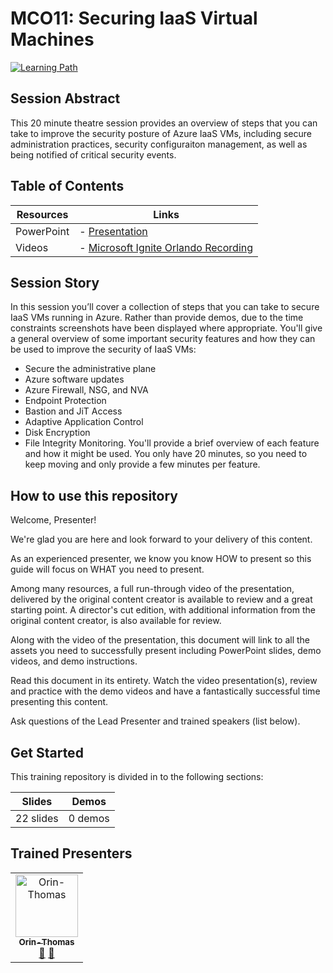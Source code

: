 # MCO11: Securing IaaS Virtual Machines

[![Learning Path](https://img.shields.io/badge/Learning%20Path-MCO-fe5e00?logo=microsoft)](https://github.com/microsoft/ignite-learning-paths-training-mco)


## Session Abstract

This 20 minute theatre session provides an overview of steps that you can take to improve the security posture of Azure IaaS VMs, including secure administration practices, security configuraiton management, as well as being notified of critical security events.

## Table of Contents

| Resources         | Links                            |
|-------------------|----------------------------------|
| PowerPoint        | - [Presentation](presentations.md) |
| Videos            | - [Microsoft Ignite Orlando Recording](https://globaleventcdn.blob.core.windows.net/assets/mco/mco11/MCO_11_IGNITE.mp4) |

## Session Story

In this session you’ll cover a collection of steps that you can take to secure IaaS VMs running in Azure. Rather than provide demos, due to the time constraints screenshots have been displayed where appropriate. You'll give a general overview of some important security features and how they can be used to improve the security of IaaS VMs:
- Secure the administrative plane
- Azure software updates
- Azure Firewall, NSG, and NVA
- Endpoint Protection
- Bastion and JiT Access
- Adaptive Application Control
- Disk Encryption
- File Integrity Monitoring.
You'll provide a brief overview of each feature and how it might be used. You only have 20 minutes, so you need to keep moving and only provide a few minutes per feature.

## How to use this repository
Welcome, Presenter!

We're glad you are here and look forward to your delivery of this content.

As an experienced presenter, we know you know HOW to present so this guide will focus on WHAT you need to present.

Among many resources, a full run-through video of the presentation, delivered by the original content creator is available to review and a great starting point. A director's cut edition, with additional information from the original content creator, is also available for review.

Along with the video of the presentation, this document will link to all the assets you need to successfully present including PowerPoint slides, demo videos, and demo instructions.

Read this document in its entirety. Watch the video presentation(s), review and practice with the demo videos and have a fantastically successful time presenting this content.

Ask questions of the Lead Presenter and trained speakers (list below).


## Get Started

This training repository is divided in to the following sections:

| **Slides** | **Demos** |  
|-------------------|---------------------------|
| 22 slides  | 0 demos  |



## Trained Presenters

<!-- ALL-CONTRIBUTORS-LIST:START - Do not remove or modify this section -->
<!-- prettier-ignore -->

<table>
<tr>
    <td align="center"><a href="http://orinthomas.com">
        <img src="https://avatars1.githubusercontent.com/u/44561273?s=460&v=4" width="100px;" alt="Orin-Thomas"/><br />
        <sub><b>Orin-Thomas</b></sub></a><br />
            <a href="https://github.com/microsoft/ignite-learning-paths-training-afun/commits?author=Orin-Thomas" title="talk">📢</a>
            <a href="https://github.com/microsoft/ignite-learning-paths-training-afun/commits?author=Orin-Thomas" title="Documentation">📖</a> 
    </td>
</tr></table>

<!-- ALL-CONTRIBUTORS-LIST:END -->